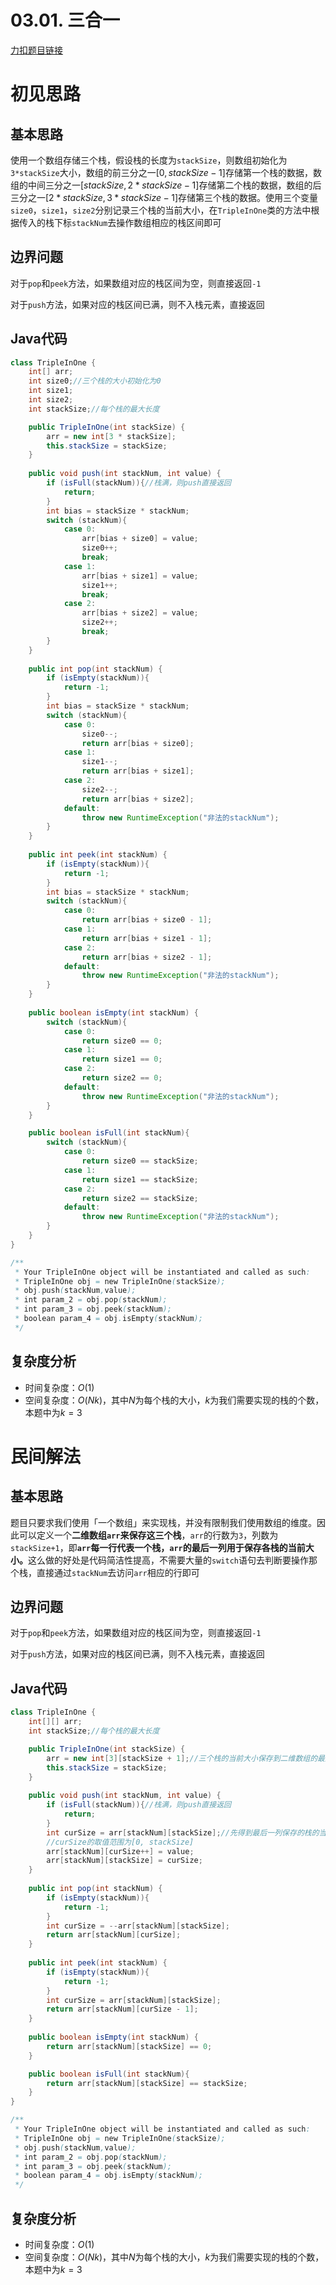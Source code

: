 # 03.01. 三合一

[力扣题目链接](https://leetcode-cn.com/problems/three-in-one-lcci/)


# 初见思路

## 基本思路
使用一个数组存储三个栈，假设栈的长度为`stackSize`，则数组初始化为`3*stackSize`大小，数组的前三分之一$[0, stackSize - 1]$存储第一个栈的数据，数组的中间三分之一$[stackSize, 2 * stackSize - 1]$存储第二个栈的数据，数组的后三分之一$[2 * stackSize, 3 * stackSize - 1]$存储第三个栈的数据。使用三个变量`size0`，`size1`，`size2`分别记录三个栈的当前大小，在`TripleInOne`类的方法中根据传入的栈下标`stackNum`去操作数组相应的栈区间即可

## 边界问题
对于`pop`和`peek`方法，如果数组对应的栈区间为空，则直接返回`-1`

对于`push`方法，如果对应的栈区间已满，则不入栈元素，直接返回

## Java代码
```java
class TripleInOne {
    int[] arr;
    int size0;//三个栈的大小初始化为0
    int size1;
    int size2;
    int stackSize;//每个栈的最大长度

    public TripleInOne(int stackSize) {
        arr = new int[3 * stackSize];
        this.stackSize = stackSize;
    }
    
    public void push(int stackNum, int value) {
        if (isFull(stackNum)){//栈满，则push直接返回
            return;
        }
        int bias = stackSize * stackNum;
        switch (stackNum){
            case 0:
                arr[bias + size0] = value;
                size0++;
                break;
            case 1:
                arr[bias + size1] = value;
                size1++;
                break;
            case 2:
                arr[bias + size2] = value;
                size2++;
                break;
        }
    }
    
    public int pop(int stackNum) {
        if (isEmpty(stackNum)){
            return -1;
        }
        int bias = stackSize * stackNum;
        switch (stackNum){
            case 0:
                size0--;
                return arr[bias + size0];
            case 1:
                size1--;
                return arr[bias + size1];
            case 2:
                size2--;
                return arr[bias + size2];
            default:
                throw new RuntimeException("非法的stackNum");
        }
    }
    
    public int peek(int stackNum) {
        if (isEmpty(stackNum)){
            return -1;
        }
        int bias = stackSize * stackNum;
        switch (stackNum){
            case 0:
                return arr[bias + size0 - 1];
            case 1:
                return arr[bias + size1 - 1];
            case 2:
                return arr[bias + size2 - 1];
            default:
                throw new RuntimeException("非法的stackNum");
        }
    }
    
    public boolean isEmpty(int stackNum) {
        switch (stackNum){
            case 0:
                return size0 == 0;
            case 1:
                return size1 == 0;
            case 2:
                return size2 == 0;
            default:
                throw new RuntimeException("非法的stackNum");
        }
    }

    public boolean isFull(int stackNum){
        switch (stackNum){
            case 0:
                return size0 == stackSize;
            case 1:
                return size1 == stackSize;
            case 2:
                return size2 == stackSize;
            default:
                throw new RuntimeException("非法的stackNum");
        }
    }
}

/**
 * Your TripleInOne object will be instantiated and called as such:
 * TripleInOne obj = new TripleInOne(stackSize);
 * obj.push(stackNum,value);
 * int param_2 = obj.pop(stackNum);
 * int param_3 = obj.peek(stackNum);
 * boolean param_4 = obj.isEmpty(stackNum);
 */
```

## 复杂度分析
- 时间复杂度：$O(1)$
- 空间复杂度：$O(Nk)$，其中$N$为每个栈的大小，$k$为我们需要实现的栈的个数，本题中为$k=3$


# 民间解法

## 基本思路

题目只要求我们使用「一个数组」来实现栈，并没有限制我们使用数组的维度。因此可以定义一个<strong>二维数组`arr`来保存这三个栈</strong>，`arr`的行数为`3`，列数为`stackSize+1`，即<strong>`arr`每一行代表一个栈，`arr`的最后一列用于保存各栈的当前大小。</strong>这么做的好处是代码简洁性提高，不需要大量的`switch`语句去判断要操作那个栈，直接通过`stackNum`去访问`arr`相应的行即可

## 边界问题
对于`pop`和`peek`方法，如果数组对应的栈区间为空，则直接返回`-1`

对于`push`方法，如果对应的栈区间已满，则不入栈元素，直接返回

## Java代码
```java
class TripleInOne {
    int[][] arr;
    int stackSize;//每个栈的最大长度

    public TripleInOne(int stackSize) {
        arr = new int[3][stackSize + 1];//三个栈的当前大小保存到二维数组的最后一列中
        this.stackSize = stackSize;
    }
    
    public void push(int stackNum, int value) {
        if (isFull(stackNum)){//栈满，则push直接返回
            return;
        }
        int curSize = arr[stackNum][stackSize];//先得到最后一列保存的栈的当前大小
        //curSize的取值范围为[0, stackSize]
        arr[stackNum][curSize++] = value;
        arr[stackNum][stackSize] = curSize;
    }
    
    public int pop(int stackNum) {
        if (isEmpty(stackNum)){
            return -1;
        }
        int curSize = --arr[stackNum][stackSize];
        return arr[stackNum][curSize];
    }
    
    public int peek(int stackNum) {
        if (isEmpty(stackNum)){
            return -1;
        }
        int curSize = arr[stackNum][stackSize];
        return arr[stackNum][curSize - 1];
    }
    
    public boolean isEmpty(int stackNum) {
        return arr[stackNum][stackSize] == 0;
    }

    public boolean isFull(int stackNum){
        return arr[stackNum][stackSize] == stackSize;
    }
}

/**
 * Your TripleInOne object will be instantiated and called as such:
 * TripleInOne obj = new TripleInOne(stackSize);
 * obj.push(stackNum,value);
 * int param_2 = obj.pop(stackNum);
 * int param_3 = obj.peek(stackNum);
 * boolean param_4 = obj.isEmpty(stackNum);
 */
```

## 复杂度分析
- 时间复杂度：$O(1)$
- 空间复杂度：$O(Nk)$，其中$N$为每个栈的大小，$k$为我们需要实现的栈的个数，本题中为$k=3$